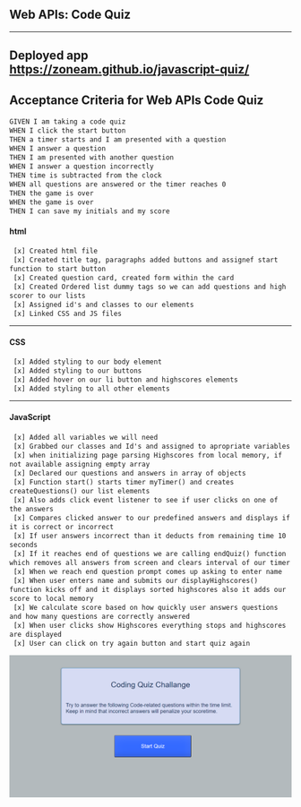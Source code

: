 ## Web APIs: Code Quiz

---

## Deployed app https://zoneam.github.io/javascript-quiz/

## Acceptance Criteria for Web APIs Code Quiz

```
GIVEN I am taking a code quiz
WHEN I click the start button
THEN a timer starts and I am presented with a question
WHEN I answer a question
THEN I am presented with another question
WHEN I answer a question incorrectly
THEN time is subtracted from the clock
WHEN all questions are answered or the timer reaches 0
THEN the game is over
WHEN the game is over
THEN I can save my initials and my score
```

#### html

     [x] Created html file
     [x] Created title tag, paragraphs added buttons and assignef start function to start button
     [x] Created question card, created form within the card
     [x] Created Ordered list dummy tags so we can add questions and high scorer to our lists
     [x] Assigned id's and classes to our elements
     [x] Linked CSS and JS files

---

#### CSS

     [x] Added styling to our body element
     [x] Added styling to our buttons
     [x] Added hover on our li button and highscores elements
     [x] Added styling to all other elements

---

#### JavaScript

     [x] Added all variables we will need
     [x] Grabbed our classes and Id's and assigned to apropriate variables
     [x] when initializing page parsing Highscores from local memory, if not available assigning empty array
     [x] Declared our questions and answers in array of objects
     [x] Function start() starts timer myTimer() and creates createQuestions() our list elements
     [x] Also adds click event listener to see if user clicks on one of the answers
     [x] Compares clicked answer to our predefined answers and displays if it is correct or incorrect
     [x] If user answers incorrect than it deducts from remaining time 10 seconds
     [x] If it reaches end of questions we are calling endQuiz() function which removes all answers from screen and clears interval of our timer
     [x] When we reach end question prompt comes up asking to enter name
     [x] When user enters name and submits our displayHighscores() function kicks off and it displays sorted highscores also it adds our score to local memory
     [x] We calculate score based on how quickly user answers questions and how many questions are correctly answered
     [x] When user clicks show Highscores everything stops and highscores are displayed
     [x] User can click on try again button and start quiz again

![My Portfolio Page Screenshot](./images/quiz-screenshot.png)
